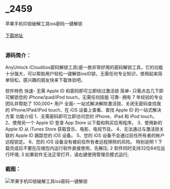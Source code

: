# _2459
苹果手机ID锁破解工具ios密码一键解锁
<br/></br>
[下载地址](https://www.uuid2.com/2459.html "下载地址")
<br/></br>
<h3>源码简介：</h3>
<p>AnyUnlock iCloud(ios密码解锁工具)是一款非常好用的密码解锁工具，它的功能十分强大，可以帮助用户轻松一键解锁iosID锁，无需任何专业知识，使用起来简单轻松，感兴趣的朋友快来下载体验吧。<p>
<p>软件特色
快速- 无需 Apple ID 和密码即可立即绕过激活锁
简单- 只需点击几下即可解锁您的 iPhone/ipad/iPod touch，无需任何技能
可靠- 拥有 7 年经验的专业团队并帮助了 100,000+ 用户
全面- 一站式解决解除激活锁、关闭无密码查找我的 iPhone/iPad/iPod touch、在 iOS 设备上查看、查找 Apple ID 的一站式解决方案
功能介绍
1、无需密码即可立即访问您的 iPhone、iPad 和 iPod touch。
2、使用另一个 Apple ID 登录 App Store 以下载和购买应用程序。
3、使用新的 Apple ID 从 iTunes Store 获取音乐、电影、电视节目。
4、无法通过与激活锁关联的 Apple ID 跟踪您的 iOS 设备。
5、您的 iOS 设备不会通过前任所有者的帐户远程锁定。
6、您的 iOS 设备没有被前任所有者远程擦除的风险。
特别说明
1 下载完成后不要在压缩包内运行软件直接使用，先解压;
2 软件同时支持32位64位运行环境;
3 如果软件无法正常打开，请右键使用管理员模式运行;<p>
<h3>截图：</h3>
<img src="https://www.uuid2.com/wp-content/uploads/img/202108/bd3f40b293.jpg" alt="苹果手机ID锁破解工具ios密码一键解锁">
